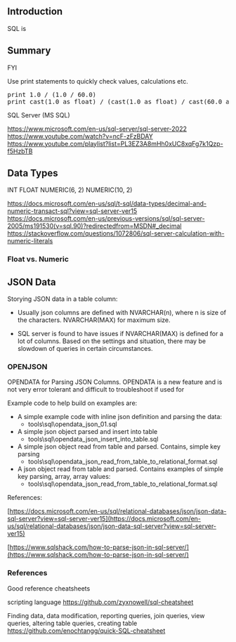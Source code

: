 ## Introduction

SQL is

## Summary

FYI

Use print statements to quickly check values, calculations etc.
<pre>
print 1.0 / (1.0 / 60.0)
print cast(1.0 as float) / (cast(1.0 as float) / cast(60.0 as float))
</pre>



SQL Server (MS SQL)

https://www.microsoft.com/en-us/sql-server/sql-server-2022
https://www.youtube.com/watch?v=ncF-zFzBDAY
https://www.youtube.com/playlist?list=PL3EZ3A8mHh0xUC8xqFg7k1Qzp-f5HzbTB


## Data Types


INT
FLOAT
NUMERIC(6, 2)
NUMERIC(10, 2)



https://docs.microsoft.com/en-us/sql/t-sql/data-types/decimal-and-numeric-transact-sql?view=sql-server-ver15
https://docs.microsoft.com/en-us/previous-versions/sql/sql-server-2005/ms191530(v=sql.90)?redirectedfrom=MSDN#_decimal
https://stackoverflow.com/questions/1072806/sql-server-calculation-with-numeric-literals

### Float vs. Numeric




## JSON Data

Storying JSON data in a table column:
- Usually json columns are defined with NVARCHAR(n), where n is size of the characters. NVARCHAR(MAX) for maximum size. 

- SQL server is found to have issues if NVARCHAR(MAX) is defined for a lot of columns. Based on the settings and situation, there may be slowdown of queries in certain circumstances.



### OPENJSON 

OPENDATA for Parsing JSON Columns. OPENDATA is a new feature and is not very error tolerant and difficult to troubleshoot if used for 

Example code to help build on examples are:
- A simple example code with inline json definition and parsing the data:
    - tools\sql\opendata_json_01.sql
- A simple json object parsed and insert into table
    - tools\sql\opendata_json_insert_into_table.sql
- A simple json object read from table and parsed. Contains, simple key parsing
    - tools\sql\opendata_json_read_from_table_to_relational_format.sql
- A json object read from table and parsed. Contains examples of simple key parsing, array, array values:
    - tools\sql\opendata_json_read_from_table_to_relational_format.sql

References:

[https://docs.microsoft.com/en-us/sql/relational-databases/json/json-data-sql-server?view=sql-server-ver15](https://docs.microsoft.com/en-us/sql/relational-databases/json/json-data-sql-server?view=sql-server-ver15)

[https://www.sqlshack.com/how-to-parse-json-in-sql-server/](https://www.sqlshack.com/how-to-parse-json-in-sql-server/)

### References

Good reference cheatsheets

scripting language
https://github.com/zyxnowell/sql-cheatsheet

Finding data, data modification, reporting queries, join queries, view queries, altering table queries, creating table
https://github.com/enochtangg/quick-SQL-cheatsheet
